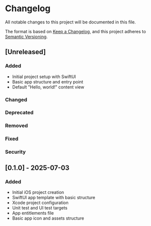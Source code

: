 # Changelog

All notable changes to this project will be documented in this file.

The format is based on [Keep a Changelog](https://keepachangelog.com/en/1.0.0/),
and this project adheres to [Semantic Versioning](https://semver.org/spec/v2.0.0.html).

## [Unreleased]

### Added
- Initial project setup with SwiftUI
- Basic app structure and entry point
- Default "Hello, world!" content view

### Changed

### Deprecated

### Removed

### Fixed

### Security

## [0.1.0] - 2025-07-03

### Added
- Initial iOS project creation
- SwiftUI app template with basic structure
- Xcode project configuration
- Unit test and UI test targets
- App entitlements file
- Basic app icon and assets structure
